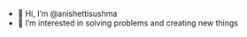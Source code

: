 - 👋 Hi, I’m @anishettisushma
- 👀 I’m interested in solving problems and creating new things

<!---
anishettisushma/anishettisushma is a ✨ special ✨ repository because its `README.md` (this file) appears on your GitHub profile.
You can click the Preview link to take a look at your changes.
--->
